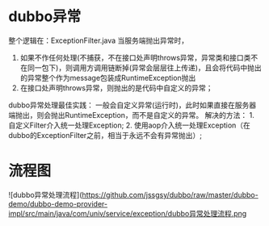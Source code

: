 # dubbo异常
整个逻辑在：ExceptionFilter.java
当服务端抛出异常时，
1. 如果不作任何处理(不捕获，不在接口处声明throws异常，异常类和接口类不在同一包下)，则调用方调用链断掉(异常会层层往上传递)，且会将代码中抛出的异常整个作为message包装成RuntimeException抛出
2. 在接口处声明throws异常，则抛出的是代码中自定义的异常；

dubbo异常处理最佳实践：
    一般会自定义异常(运行时)，此时如果直接在服务器端抛出，则会抛出RuntimeException，而不是自定义的异常。
    解决的方法：
        1. 自定义Filter介入统一处理Exception;
        2. 使用aop介入统一处理Exception（在dubbo的ExceptionFilter之前，相当于永远不会有异常抛出）;
        
# 流程图
![dubbo异常处理流程](https://github.com/jssgsy/dubbo/raw/master/dubbo-demo/dubbo-demo-provider-impl/src/main/java/com/univ/service/exception/dubbo异常处理流程.png